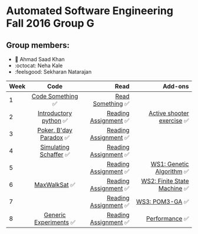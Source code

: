 # Automated Software Engineering Fall 2016 Group G
## Group members:

* :japanese_ogre: Ahmad Saad Khan
* :octocat: Neha Kale
* :feelsgood: Sekharan Natarajan

| Week  |      Code      |  Read | Add-ons
|----------|:-------------:|------:|-------:|
| 1 |  [Code Something](https://github.com/akhan7/fss16groupG/tree/master/code/1) :white_check_mark: | [Read Something](https://github.com/akhan7/fss16groupG/blob/master/read/1/README.md) :white_check_mark:|
| 2 |  [Introductory python](https://github.com/akhan7/fss16groupG/tree/master/code/2) :white_check_mark:  | [Reading Assignment](https://github.com/akhan7/fss16groupG/blob/master/read/2/README.md) :white_check_mark: | [Active shooter exercise](https://github.com/akhan7/fss16groupG/blob/master/etc/Active_Shooter.md) :white_check_mark:
| 3 | [Poker, B'day Paradox](https://github.com/akhan7/fss16groupG/tree/master/code/3) :white_check_mark: |   [Reading Assignment](https://github.com/akhan7/fss16groupG/blob/master/read/3/README.md) :white_check_mark:|
| 4 | [Simulating Schaffer](https://github.com/akhan7/fss16groupG/tree/master/code/4) :white_check_mark: |   [Reading Assignment](https://github.com/akhan7/fss16groupG/blob/master/read/4/README.md) :white_check_mark:|
| 5 |  | [Reading Assignment](https://github.com/akhan7/fss16groupG/blob/master/read/5/README.md) :white_check_mark: | [WS1: Genetic Algorithm](https://github.com/akhan7/fss16groupG/blob/master/etc/GA) :white_check_mark:
| 6 | [MaxWalkSat](https://github.com/akhan7/fss16groupG/tree/master/code/5/maxwalksat.py) :white_check_mark: | [Reading Assignment](https://github.com/akhan7/fss16groupG/blob/master/read/6/README.md) :white_check_mark: | [WS2: Finite State Machine](https://github.com/akhan7/fss16groupG/blob/master/etc/FSMS) :white_check_mark:
| 7 | | [Reading Assignment](https://github.com/akhan7/fss16groupG/blob/master/read/7/README.md) :white_check_mark:| [WS3: POM3-GA](https://github.com/akhan7/fss16groupG/blob/master/etc/Pom3_GA) :white_check_mark:
| 8 | [Generic Experiments](https://github.com/akhan7/fss16groupG/tree/master/code/6/) :white_check_mark: | [Reading Assignment](https://github.com/akhan7/fss16groupG/blob/master/read/8/README.md) :white_check_mark:| [Performance](https://github.com/akhan7/fss16groupG/blob/master/etc/performance) :white_check_mark:

